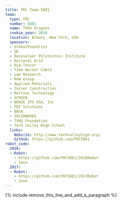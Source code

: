 ```yaml
---
title: FRC Team 5881
team:
  type: FRC
  number: 5881
  name: TVHS Dragons
  rookie_year: 2016
  location: Albany, New York, USA
  sponsors:
  - GlobalFoundries
  - GE
  - Rensselaer Polytechnic Institute
  - National Grid
  - KLA-Tencor
  - Time Warner Cable
  - Lam Research
  - M+W Group
  - Applied Materials
  - Turner Construction
  - Mattson Technology
  - SCREEN
  - WONIK IPS USA, Inc
  - PDF Solutions
  - NASA
  - SOLIDWORKS
  - TVHS Foundation
  - Tech Valley High School
  links:
    Website: http://www.techvalleyhigh.org/
    GitHub: https://github.com/FRC5881
robot_code:
  2016:
  - Robot:
    - https://github.com/FRC5881/2016Robot
    - Java
  2017:
  - Robot:
    - https://github.com/FRC5881/2017Robot
    - Java
---
```


{% include remove_this_line_and_add_a_paragraph %}